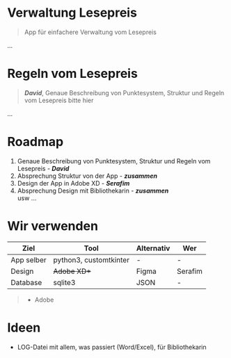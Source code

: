 # Verwaltung Lesepreis  
> App für einfachere Verwaltung vom Lesepreis  

...

# Regeln vom Lesepreis

> ***David***, Genaue Beschreibung von Punktesystem, Struktur und Regeln vom Lesepreis bitte hier

...

# Roadmap

1. Genaue Beschreibung von Punktesystem, Struktur und Regeln vom Lesepreis - ***David***  
2. Absprechung Struktur von der App - ***zusammen***
3. Design der App in Adobe XD - ***Serafim***  
4. Absprechung Design mit Bibliothekarin - ***zusammen***  
usw ...

# Wir verwenden

|Ziel|Tool|Alternativ|Wer|
|------|------|------------|-----|
|App selber|python3, customtkinter|-|-|
|Design|~~Adobe XD*~~|Figma|Serafim|
|Database|sqlite3|JSON|-|

> * Adobe 

# Ideen  

- LOG-Datei mit allem, was passiert (Word/Excel), für Bibliothekarin
